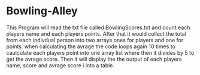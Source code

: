 # Bowling-Alley
This Program will read the txt file called BowlingScores.txt and count each players name and each players points. After that it would collect the total from each indivdual person into two arrays ones for players and one for points. when calculating the avrage the code loops again 10 times to caulculate each players point into one array list where then it divides by 5 to get the avrage score. Then it will display the the output of each players name, score and avrage score i into a table.
